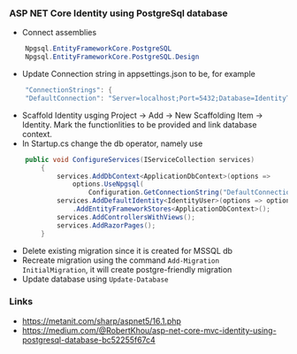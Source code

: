 ### ASP NET Core Identity using PostgreSql database

- Connect assemblies 
```cs
	Npgsql.EntityFrameworkCore.PostgreSQL
	Npgsql.EntityFrameworkCore.PostgreSQL.Design
```
- Update Connection string in appsettings.json to be, for example
```cs
	"ConnectionStrings": {
    "DefaultConnection": "Server=localhost;Port=5432;Database=IdentityTest;User Id=postgres;Password=postgres;"
```
- Scaffold Identity usging Project -> Add -> New Scaffolding Item -> Identity. Mark the functionlities to be provided and link database context.
- In Startup.cs change the db operator, namely use
```cs
	public void ConfigureServices(IServiceCollection services)
        {
            services.AddDbContext<ApplicationDbContext>(options =>
                options.UseNpgsql(
                    Configuration.GetConnectionString("DefaultConnection")));
            services.AddDefaultIdentity<IdentityUser>(options => options.SignIn.RequireConfirmedAccount = true)
                .AddEntityFrameworkStores<ApplicationDbContext>();
            services.AddControllersWithViews();
            services.AddRazorPages();
        }
```
- Delete existing migration since it is created for MSSQL db
- Recreate migration using the command `Add-Migration InitialMigration`, it will create postgre-friendly migration
- Update database using `Update-Database`



### Links
- https://metanit.com/sharp/aspnet5/16.1.php
- https://medium.com/@RobertKhou/asp-net-core-mvc-identity-using-postgresql-database-bc52255f67c4